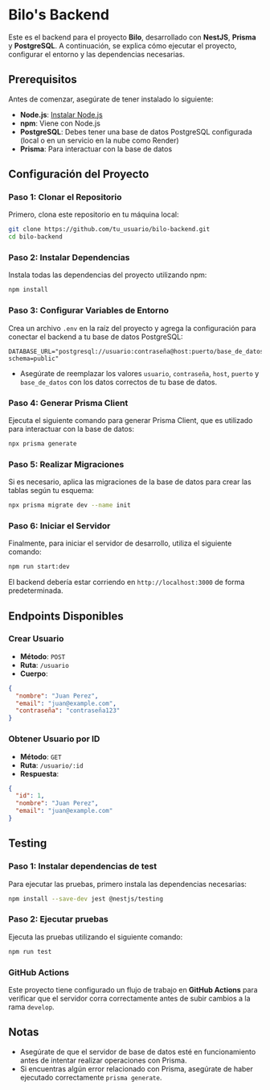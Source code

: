 # Bilo's Backend

Este es el backend para el proyecto **Bilo**, desarrollado con **NestJS**, **Prisma** y **PostgreSQL**. A continuación, se explica cómo ejecutar el proyecto, configurar el entorno y las dependencias necesarias.

## Prerequisitos

Antes de comenzar, asegúrate de tener instalado lo siguiente:

- **Node.js**: [Instalar Node.js](https://nodejs.org/)
- **npm**: Viene con Node.js
- **PostgreSQL**: Debes tener una base de datos PostgreSQL configurada (local o en un servicio en la nube como Render)
- **Prisma**: Para interactuar con la base de datos

## Configuración del Proyecto

### Paso 1: Clonar el Repositorio

Primero, clona este repositorio en tu máquina local:

```bash
git clone https://github.com/tu_usuario/bilo-backend.git
cd bilo-backend
```

### Paso 2: Instalar Dependencias

Instala todas las dependencias del proyecto utilizando npm:

```bash
npm install
```

### Paso 3: Configurar Variables de Entorno

Crea un archivo `.env` en la raíz del proyecto y agrega la configuración para conectar el backend a tu base de datos PostgreSQL:

```env
DATABASE_URL="postgresql://usuario:contraseña@host:puerto/base_de_datos?schema=public"
```

- Asegúrate de reemplazar los valores `usuario`, `contraseña`, `host`, `puerto` y `base_de_datos` con los datos correctos de tu base de datos.

### Paso 4: Generar Prisma Client

Ejecuta el siguiente comando para generar Prisma Client, que es utilizado para interactuar con la base de datos:

```bash
npx prisma generate
```

### Paso 5: Realizar Migraciones

Si es necesario, aplica las migraciones de la base de datos para crear las tablas según tu esquema:

```bash
npx prisma migrate dev --name init
```

### Paso 6: Iniciar el Servidor

Finalmente, para iniciar el servidor de desarrollo, utiliza el siguiente comando:

```bash
npm run start:dev
```

El backend debería estar corriendo en `http://localhost:3000` de forma predeterminada.

## Endpoints Disponibles

### **Crear Usuario**

- **Método**: `POST`
- **Ruta**: `/usuario`
- **Cuerpo**:

```json
{
  "nombre": "Juan Perez",
  "email": "juan@example.com",
  "contraseña": "contraseña123"
}
```

### **Obtener Usuario por ID**

- **Método**: `GET`
- **Ruta**: `/usuario/:id`
- **Respuesta**:

```json
{
  "id": 1,
  "nombre": "Juan Perez",
  "email": "juan@example.com"
}
```

## Testing

### Paso 1: Instalar dependencias de test

Para ejecutar las pruebas, primero instala las dependencias necesarias:

```bash
npm install --save-dev jest @nestjs/testing
```

### Paso 2: Ejecutar pruebas

Ejecuta las pruebas utilizando el siguiente comando:

```bash
npm run test
```

### GitHub Actions

Este proyecto tiene configurado un flujo de trabajo en **GitHub Actions** para verificar que el servidor corra correctamente antes de subir cambios a la rama `develop`.

## Notas

- Asegúrate de que el servidor de base de datos esté en funcionamiento antes de intentar realizar operaciones con Prisma.
- Si encuentras algún error relacionado con Prisma, asegúrate de haber ejecutado correctamente `prisma generate`.
